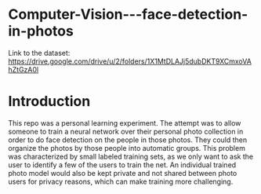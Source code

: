 # Computer-Vision---face-detection-in-photos
Link to the dataset: https://drive.google.com/drive/u/2/folders/1X1MtDLAJj5dubDKT9XCmxoVAhZtGzA0l

# Introduction

This repo was a personal learning experiment. The attempt was to allow someone to train a neural network over their personal photo collection in order to do face detection on the people in those photos. They could then organize the photos by those people into automatic groups.
This problem was characterized by small labeled training sets, as we only want to ask the user to identify a few of the users to train the net. An individual trained photo model would also be kept private and not shared between photo users for privacy reasons, which can make training more challenging.



